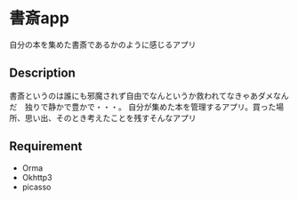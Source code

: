 # 書斎app

自分の本を集めた書斎であるかのように感じるアプリ

## Description
書斎というのは誰にも邪魔されず自由でなんというか救われてなきゃあダメなんだ　独りで静かで豊かで・・・。
自分が集めた本を管理するアプリ。買った場所、思い出、そのとき考えたことを残すそんなアプリ

## Requirement

- Orma
- Okhttp3
- picasso



